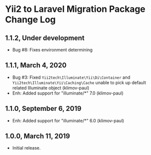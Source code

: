 Yii2 to Laravel Migration Package Change Log
============================================

1.1.2, Under development
------------------------
- Bug #8: Fixes environment determining

1.1.1, March 4, 2020
--------------------

- Bug #3: Fixed `Yii2tech\Illuminate\Yii\Di\Container` and `Yii2tech\Illuminate\Yii\Caching\Cache` unable to pick up default related Illuminate object (klimov-paul)
- Enh: Added support for "illuminate/*" 7.0 (klimov-paul)


1.1.0, September 6, 2019
------------------------

- Enh: Added support for "illuminate/*" 6.0 (klimov-paul)


1.0.0, March 11, 2019
---------------------

- Initial release.
